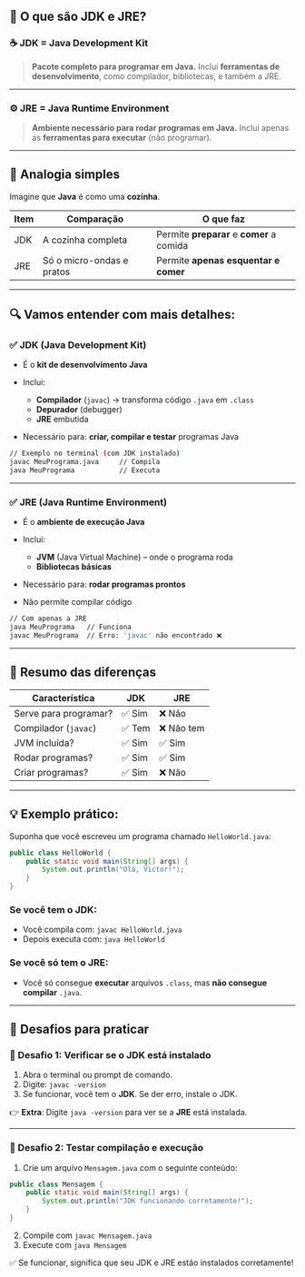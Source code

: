 

## 🧠 O que são JDK e JRE?

### ☕ JDK = Java Development Kit

> **Pacote completo para programar em Java.**
> Inclui **ferramentas de desenvolvimento**, como compilador, bibliotecas, e também a JRE.

---

### ⚙️ JRE = Java Runtime Environment

> **Ambiente necessário para rodar programas em Java.**
> Inclui apenas as **ferramentas para executar** (não programar).

---

## 🧩 Analogia simples

Imagine que **Java** é como uma **cozinha**.

| Item | Comparação                | O que faz                                 |
| ---- | ------------------------- | ----------------------------------------- |
| JDK  | A cozinha completa        | Permite **preparar** e **comer** a comida |
| JRE  | Só o micro-ondas e pratos | Permite **apenas esquentar e comer**      |

---

## 🔍 Vamos entender com mais detalhes:

### ✅ JDK (Java Development Kit)

* É o **kit de desenvolvimento Java**
* Inclui:

  * **Compilador** (`javac`) → transforma código `.java` em `.class`
  * **Depurador** (debugger)
  * **JRE** embutida
* Necessário para: **criar, compilar e testar** programas Java

```bash
// Exemplo no terminal (com JDK instalado)
javac MeuPrograma.java     // Compila
java MeuPrograma           // Executa
```

---

### ✅ JRE (Java Runtime Environment)

* É o **ambiente de execução Java**
* Inclui:

  * **JVM** (Java Virtual Machine) – onde o programa roda
  * **Bibliotecas básicas**
* Necessário para: **rodar programas prontos**
* Não permite compilar código

```bash
// Com apenas a JRE
java MeuPrograma   // Funciona
javac MeuPrograma  // Erro: 'javac' não encontrado ❌
```

---

## 📌 Resumo das diferenças

| Característica        | JDK   | JRE       |
| --------------------- | ----- | --------- |
| Serve para programar? | ✅ Sim | ❌ Não     |
| Compilador (`javac`)  | ✅ Tem | ❌ Não tem |
| JVM incluída?         | ✅ Sim | ✅ Sim     |
| Rodar programas?      | ✅ Sim | ✅ Sim     |
| Criar programas?      | ✅ Sim | ❌ Não     |

---

## 💡 Exemplo prático:

Suponha que você escreveu um programa chamado `HelloWorld.java`:

```java
public class HelloWorld {
    public static void main(String[] args) {
        System.out.println("Olá, Victor!");
    }
}
```

### Se você tem o **JDK**:

* Você compila com: `javac HelloWorld.java`
* Depois executa com: `java HelloWorld`

### Se você só tem o **JRE**:

* Você só consegue **executar** arquivos `.class`, mas **não consegue compilar** `.java`.

---

## 🎯 Desafios para praticar

### 🔹 Desafio 1: Verificar se o JDK está instalado

1. Abra o terminal ou prompt de comando.
2. Digite: `javac -version`
3. Se funcionar, você tem o **JDK**.
   Se der erro, instale o JDK.

👉 **Extra**: Digite `java -version` para ver se a **JRE** está instalada.

---

### 🔹 Desafio 2: Testar compilação e execução

1. Crie um arquivo `Mensagem.java` com o seguinte conteúdo:

```java
public class Mensagem {
    public static void main(String[] args) {
        System.out.println("JDK funcionando corretamente!");
    }
}
```

2. Compile com `javac Mensagem.java`
3. Execute com `java Mensagem`

✅ Se funcionar, significa que seu JDK e JRE estão instalados corretamente!

